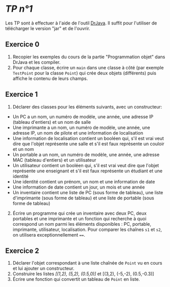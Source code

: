 *TP n°1*
========

Les TP sont à effectuer à l'aide de l'outil [DrJava][]. Il suffit pour l'utiliser de télécharger le version "jar" et de l'ouvrir.

[DrJava]: http://www.drjava.org

Exercice 0
----------

1. Recopier les exemples du cours de la partie "Programmation objet" dans DrJava et les compiler.
2. Pour chaque classe, écrire un `main` dans une classe à côté (par exemple `TestPoint` pour la classe `Point`) qui crée deux objets (différents) puis affiche le contenu de leurs champs.

Exercice 1
----------

1. Déclarer des classes pour les éléments suivants, avec un constructeur:

  - Un PC a un nom, un numéro de modèle, une année, une adresse IP (tableau d'entiers) et un nom de salle
  - Une imprimante a un nom, un numéro de modèle, une année, une adresse IP, un nom de pilote et une information de localisation
  - Une information de localisation contient un booléen qui, s'il est vrai veut dire que l'objet représente une salle et s'il est faux représente un couloir et un nom
  - Un portable a un nom, un numéro de modèle, une année, une adresse MAC (tableau d'entiers) et un utilisateur
  - Un utilisateur contient un booléen qui, s'il est vrai veut dire que l'objet représente une enseignant et s'il est faux représente un étudiant et une identité
  - Une identité contient un prénom, un nom et une information de date
  - Une information de date contient un jour, un mois et une année
  - Un inventaire contient une liste de PC (sous forme de tableau), une liste d'imprimante (sous forme de tableau) et une liste de portable (sous forme de tableau)

2. Écrire un programme qui crée un inventaire avec deux PC, deux portables et une imprimante et un fonction qui recherche à quoi correspond un nom parmi les éléments disponibles : PC, portable, imprimante, utilisateur, localisation. Pour comparer les chaînes `s1` et `s2`, on utilisera exceptionnellement `==`.

Exercice 2
----------

1. Déclarer l'objet correspondant à une liste chaînée de `Point` vu en cours et lui ajouter un constructeur.
2. Construire les listes *[(1,2), (5,2), (0.5,0)]* et [(3,2), (-5,-2), (0.5,-0.3)]
3. Écrire une fonction qui convertit un tableau de `Point` en liste.
